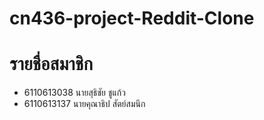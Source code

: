 # cn436-project-Reddit-Clone

# รายชื่อสมาชิก
* 6110613038 นายสุธิชัย ชูแก้ว
* 6110613137 นายคุณาธิป สัตย์สมนึก
